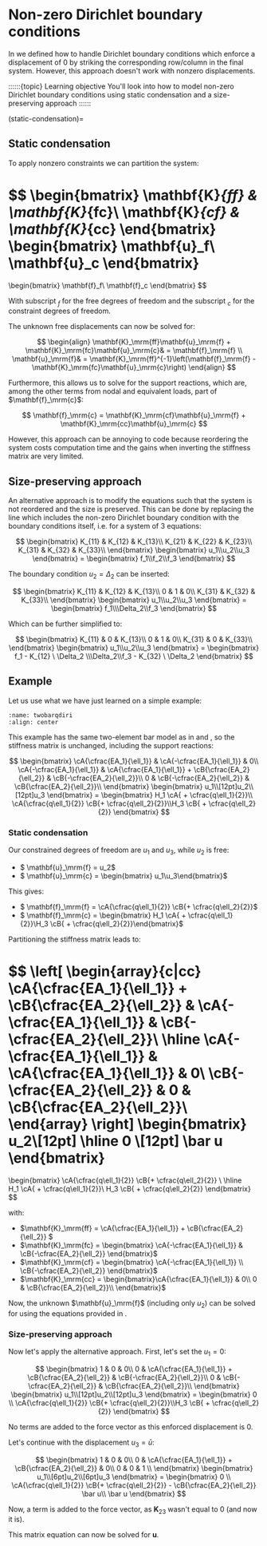 # Non-zero Dirichlet boundary conditions

In [](../lecture1/directly.md) we defined how to handle Dirichlet boundary conditions which enforce a displacement of $0$ by striking the corresponding row/column in the final system. However, this approach doesn't work with nonzero displacements.

::::::{topic} Learning objective
You'll look into how to model non-zero Dirichlet boundary conditions using static condensation and a size-preserving approach
::::::

(static-condensation)=
## Static condensation
To apply nonzero constraints we can partition the system:

$$
\begin{bmatrix}
\mathbf{K}_{ff} & \mathbf{K}_{fc}\\
\mathbf{K}_{cf} & \mathbf{K}_{cc}
\end{bmatrix}
\begin{bmatrix}
\mathbf{u}_f\\
\mathbf{u}_c
\end{bmatrix}
=
\begin{bmatrix}
\mathbf{f}_f\\
\mathbf{f}_c
\end{bmatrix}
$$

With subscript $_f$ for the free degrees of freedom and the subscript $_c$ for the constraint degrees of freedom.

The unknown free displacements can now be solved for:

$$
\begin{align}
\mathbf{K}_\mrm{ff}\mathbf{u}_\mrm{f} + \mathbf{K}_\mrm{fc}\mathbf{u}_\mrm{c}& = \mathbf{f}_\mrm{f}
\\
\mathbf{u}_\mrm{f}& = \mathbf{K}_\mrm{ff}^{-1}\left(\mathbf{f}_\mrm{f} - \mathbf{K}_\mrm{fc}\mathbf{u}_\mrm{c}\right)
\end{align}
$$

Furthermore, this allows us to solve for the support reactions, which are, among the other terms from nodal and equivalent loads, part of $\mathbf{f}_\mrm{c}$:

$$
\mathbf{f}_\mrm{c} = \mathbf{K}_\mrm{cf}\mathbf{u}_\mrm{f} + \mathbf{K}_\mrm{cc}\mathbf{u}_\mrm{c}
$$

However, this approach can be annoying to code because reordering the system costs computation time and the gains when inverting the stiffness matrix are very limited.

## Size-preserving approach

An alternative approach is to modify the equations such that the system is not reordered and the size is preserved. This can be done by replacing the line which includes the non-zero Dirichlet boundary condition with the boundary conditions itself, i.e. for a system of 3 equations:

$$
	\begin{bmatrix}
	  K_{11} & K_{12} & K_{13}\\
	  K_{21} & K_{22} & K_{23}\\
	  K_{31} & K_{32} & K_{33}\\
	\end{bmatrix}
	\begin{bmatrix}
	  u_1\\u_2\\u_3
	\end{bmatrix}
	=
	\begin{bmatrix}
	  f_1\\f_2\\f_3
	\end{bmatrix}
$$

The boundary condition $u_2 = \Delta_2$ can be inserted:

$$
	\begin{bmatrix}
	  K_{11} & K_{12} & K_{13}\\
	  0 & 1 & 0\\
	  K_{31} & K_{32} & K_{33}\\
	\end{bmatrix}
	\begin{bmatrix}
	  u_1\\u_2\\u_3
	\end{bmatrix}
	=
	\begin{bmatrix}
	  f_1\\\Delta_2\\f_3
	\end{bmatrix}
$$

Which can be further simplified to:

$$
	\begin{bmatrix}
	  K_{11} & 0 & K_{13}\\
	  0 & 1 & 0\\
	  K_{31} & 0 & K_{33}\\
	\end{bmatrix}
	\begin{bmatrix}
	  u_1\\u_2\\u_3
	\end{bmatrix}
	=
	\begin{bmatrix}
	  f_1 - K_{12} \ \Delta_2 \\\Delta_2\\f_3  - K_{32} \ \Delta_2
	\end{bmatrix}
$$

## Example

Let us use what we have just learned on a simple example:

```{figure} twobarqdiri.svg
:name: twobarqdiri
:align: center
```

This example has the same two-element bar model as in [](../lecture1/directly.md) and [](./element_loads.md), so the stiffness matrix is unchanged, including the support reactions:

$$
	  \begin{bmatrix}
	\cA{\cfrac{EA_1}{\ell_1}} & \cA{-\cfrac{EA_1}{\ell_1}} & 0\\
	\cA{-\cfrac{EA_1}{\ell_1}} & \cA{\cfrac{EA_1}{\ell_1}} + \cB{\cfrac{EA_2}{\ell_2}} & \cB{-\cfrac{EA_2}{\ell_2}}\\
	0 & \cB{-\cfrac{EA_2}{\ell_2}} & \cB{\cfrac{EA_2}{\ell_2}}\\
	  \end{bmatrix}
	  \begin{bmatrix}
	u_1\\[12pt]u_2\\[12pt]u_3
	  \end{bmatrix}
	  =
	  \begin{bmatrix}
	H_1 \cA{ + \cfrac{q\ell_1}{2}}\\ \cA{\cfrac{q\ell_1}{2}} \cB{+ \cfrac{q\ell_2}{2}}\\H_3 \cB{ + \cfrac{q\ell_2}{2}}
	  \end{bmatrix}
$$

### Static condensation

Our constrained degrees of freedom are $u_1$ and $u_3$, while $u_2$ is free:

- $ \mathbf{u}_\mrm{f} = u_2$
- $ \mathbf{u}_\mrm{c} = \begin{bmatrix} u_1\\u_3\end{bmatrix}$

This gives:
- $ \mathbf{f}_\mrm{f} = \cA{\cfrac{q\ell_1}{2}} \cB{+ \cfrac{q\ell_2}{2}}$
- $ \mathbf{f}_\mrm{c} = \begin{bmatrix} H_1 \cA{ + \cfrac{q\ell_1}{2}}\\H_3 \cB{ + \cfrac{q\ell_2}{2}}\end{bmatrix}$

Partitioning the stiffness matrix leads to:

$$
\left[
\begin{array}{c|cc}
\cA{\cfrac{EA_1}{\ell_1}} + \cB{\cfrac{EA_2}{\ell_2}} &  \cA{-\cfrac{EA_1}{\ell_1}}  & \cB{-\cfrac{EA_2}{\ell_2}}\\
\hline
\cA{-\cfrac{EA_1}{\ell_1}} & \cA{\cfrac{EA_1}{\ell_1}} & 0\\
\cB{-\cfrac{EA_2}{\ell_2}} & 0 & \cB{\cfrac{EA_2}{\ell_2}}\\
\end{array}
\right]
\begin{bmatrix}
u_2\\[12pt] \hline  0 \\[12pt] \bar u
\end{bmatrix}
=
\begin{bmatrix}
 \cA{\cfrac{q\ell_1}{2}} \cB{+ \cfrac{q\ell_2}{2}} \\ \hline  
 H_1 \cA{ + \cfrac{q\ell_1}{2}}\\
 H_3 \cB{ + \cfrac{q\ell_2}{2}}
\end{bmatrix}
$$

with:

- $\mathbf{K}_\mrm{ff} =  \cA{\cfrac{EA_1}{\ell_1}} + \cB{\cfrac{EA_2}{\ell_2}} $
- $\mathbf{K}_\mrm{fc} =  \begin{bmatrix} \cA{-\cfrac{EA_1}{\ell_1}}  & \cB{-\cfrac{EA_2}{\ell_2}} \end{bmatrix}$
- $\mathbf{K}_\mrm{cf} =  \begin{bmatrix} \cA{-\cfrac{EA_1}{\ell_1}} \\ \cB{-\cfrac{EA_2}{\ell_2}} \end{bmatrix}$
- $\mathbf{K}_\mrm{cc} =  \begin{bmatrix}\cA{\cfrac{EA_1}{\ell_1}} & 0\\  0 & \cB{\cfrac{EA_2}{\ell_2}}\\ \end{bmatrix}$

Now, the unknown $\mathbf{u}_\mrm{f}$ (including only $u_2$) can be solved for using the equations provided in [](static-condensation).

### Size-preserving approach

Now let's apply the alternative approach. First, let's set the $u_1 = 0$:

$$
	  \begin{bmatrix}
	1 & 0 & 0\\
	0 & \cA{\cfrac{EA_1}{\ell_1}} + \cB{\cfrac{EA_2}{\ell_2}} & \cB{-\cfrac{EA_2}{\ell_2}}\\
	0 & \cB{-\cfrac{EA_2}{\ell_2}} & \cB{\cfrac{EA_2}{\ell_2}}\\
	  \end{bmatrix}
	  \begin{bmatrix}
	u_1\\[12pt]u_2\\[12pt]u_3
	  \end{bmatrix}
	  =
	  \begin{bmatrix}
	0 \\ \cA{\cfrac{q\ell_1}{2}} \cB{+ \cfrac{q\ell_2}{2}}\\H_3 \cB{ + \cfrac{q\ell_2}{2}}
	  \end{bmatrix}
	  $$

No terms are added to the force vector as this enforced displacement is $0$.

Let's continue with the displacement $u_3 = \bar u$:

$$
	  \begin{bmatrix}
	1 & 0 & 0\\
	0 & \cA{\cfrac{EA_1}{\ell_1}} + \cB{\cfrac{EA_2}{\ell_2}} & 0\\
	0 & 0 & 1 \\
	  \end{bmatrix}
	  \begin{bmatrix}
	u_1\\[6pt]u_2\\[6pt]u_3
	  \end{bmatrix}
	  =
	  \begin{bmatrix}
	0 \\ \cA{\cfrac{q\ell_1}{2}} \cB{+ \cfrac{q\ell_2}{2}} - \cB{\cfrac{EA_2}{\ell_2}} \bar u\\ \bar u
	  \end{bmatrix}
	  $$

Now, a term is added to the force vector, as $\mathbf{K}_{23}$ wasn't equal to 0 (and now it is).

This matrix equation can now be solved for $\mathbf{u}$.